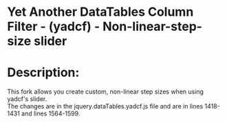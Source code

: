Yet Another DataTables Column Filter - (yadcf) - Non-linear-step-size slider
=====
 
Description:
=====

This fork allows you create custom, non-linear step sizes when using yadcf's slider.  
The changes are in the jquery.dataTables.yadcf.js file and are in lines 1418-1431 and lines 1564-1599.
